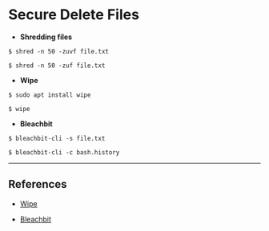 # Secure Delete Files

- **Shredding files**

`$ shred -n 50 -zuvf file.txt`

`$ shred -n 50 -zuf file.txt`

- **Wipe**

`$ sudo apt install wipe`

`$ wipe`

- **Bleachbit**

`$ bleachbit-cli -s file.txt`

`$ bleachbit-cli -c bash.history`

---
## References

- [Wipe](http://wipe.sourceforge.net/)

- [Bleachbit](https://docs.bleachbit.org/doc/command-line-interface.html)